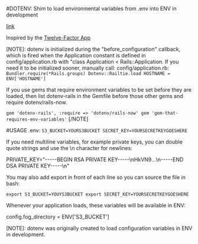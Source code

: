 #DOTENV: Shim to load environmental variables from .env into ENV in development

[link][1]

Inspired by the [Twelve-Factor App][2]

[NOTE]:
dotenv is initialized during the "before_configuration" callback,
which is fired when the Application constant is defined in config/application.rb
with "class Application < Rails::Application. If you need it to be initialized sooner,
manually call:
config/application.rb:
`Bundler.require(*Rails.groups)
Dotenv::Railtie.load
HOSTNAME = ENV['HOSTNAME']`

If you use gems that require environment variables to be set before they are loaded, then list dotenv-rails in the Gemfile before those other gems and require dotenv/rails-now.

`gem 'dotenv-rails', :require => 'dotenv/rails-now'
gem 'gem-that-requires-env-variables'`
[/NOTE]

#USAGE
.env:
`S3_BUCKET=YOURS3BUCKET
SECRET_KEY=YOURSECRETKEYGOESHERE`

If you need multiline variables, for example private keys, you can double quote strings and use the \n character for newlines:

PRIVATE_KEY="-----BEGIN RSA PRIVATE KEY-----\nHkVN9…\n-----END DSA PRIVATE KEY-----\n"

You may also add export in front of each line so you can source the file in bash:

`export S3_BUCKET=YOUYS3BUCKET
export SECRET_KEY=YOURSECRETKEYGOESHERE`

Whenever your application loads, these variables will be available in ENV:

config.fog_directory  = ENV['S3_BUCKET']

[NOTE]: dotenv was originally created to load configuration variables in ENV in development.


[1]: https://github.com/bkeepers/dotenv
[2]: http://12factor.net/
